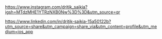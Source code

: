 https://www.instagram.com/dritik_saikia?igsh=MTdzMHE1YTRzNXB0Nw%3D%3D&utm_source=qr

https://www.linkedin.com/in/dritik-saikia-15a50122b?utm_source=share&utm_campaign=share_via&utm_content=profile&utm_medium=ios_app
